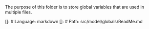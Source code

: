 The purpose of this folder is to store global variables that are used in multiple files.

[]: # Language: markdown
[]: # Path: src/model/globals/ReadMe.md